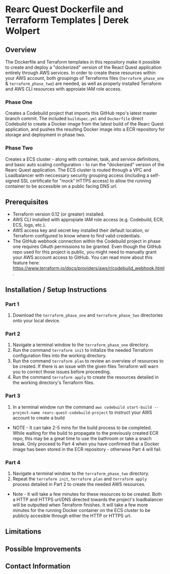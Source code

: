 # Rearc Quest Dockerfile and Terraform Templates | Derek Wolpert

## Overview

The Dockerfile and Terraform templates in this repository make it possible to create and deploy a "dockerized" version of the React Quest application entirely through AWS services. In order to create these resources within your AWS account, both groupings of Terraforms files (``terraform_phase_one`` & ``terraform_phase_two``) are needed, as well as properly installed Terraform and AWS CLI resources with approiate IAM role access.

### Phase One

Creates a Codebuild project that imports this GitHub repo's latest master branch commit. The included ``buildspec.yml`` and ``Dockerfile`` direct Codebuild to create a Docker image from the latest build of the Rearc Quest application, and pushes the resulting Docker image into a ECR repository for storage and deployment in phase two.

### Phase Two

Creates a ECS cluster - along with container, task, and service definitions, and basic auto scaling configuration - to run the "dockerized" version of the Rearc Quest application. The ECS cluster is routed through a VPC and Loadbalancer with neccessary security grouping access (including a self-signed SSL certificate for "mock" HTTPS access) to allow the running container to be accessible on a public facing DNS url.

## Prerequisites

* Terraform version 0.12 (or greater) installed.
* AWS CLI installed with appropiate IAM role access (e.g. Codebuild, ECR, ECS, logs, etc.).
* AWS access key and secret key installed their default location, or Terraform configured to know where to find valid credentials.
* The GitHub webhook connection within the Codebuild project in phase one requires OAuth permissions to be granted. Even though the GitHub repo used for this project is public, you might need to manually grant your AWS account access to GitHub. You can read more about this feature here: https://www.terraform.io/docs/providers/aws/r/codebuild_webhook.html.

## Installation / Setup Instructions


### Part 1
1) Download the ``terraform_phase_one`` and ``terraform_phase_two`` directories onto your local device.

### Part 2
1) Navigate a terminal window to the ``terraform_phase_one`` directory.
2) Run the command ``terraform init`` to initalize the needed Terraform configuration files into the working directory. 
3) Run the command ``terraform plan`` to review an overview of resources to be created. If there is an issue with the given files Terraform will warn you to correct those issues before proceeding.
4) Run the command ``terraform apply`` to create the resources detailed in the working directory's Terraform files.

### Part 3
1) In a terminal window run the command ``aws codebuild start-build --project-name rearc-quest-codebuild-project`` to instruct your AWS account to create a build
* NOTE - It can take 2-5 mins for the build process to be completed. While waiting for the build to propagate to the previously created ECR repo, this may be a great time to use the bathroom or take a snach break. Only proceed to Part 4 when you have confirmed that a Docker image has been stored in the ECR repository - otherwise Part 4 will fail.

### Part 4
1) Navigate a terminal window to the ``terraform_phase_two`` directory.
2) Repeat the ``terraform init``, ``terraform plan`` and ``terraform apply`` process detailed in Part 2 to create the needed AWS resources.
* Note - It will take a few minutes for these resources to be created. Both a HTTP and HTTPS url/DNS directed towards the project's loadbalancer will be outputted when Terraform finishes. It will take a few more minutes for the running Docker container on the ECS cluster to be publicly accesible through either the HTTP or HTTPS url.

## Limitations

## Possible Improvements

## Contact Information

